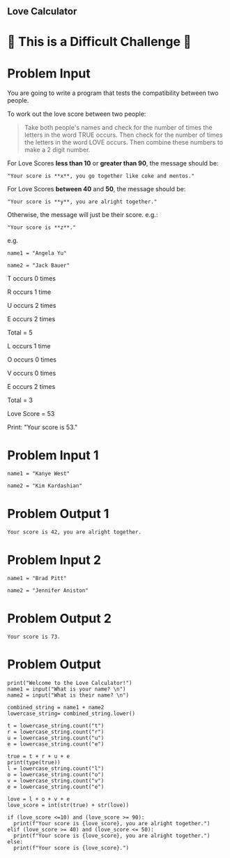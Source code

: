 ## Love Calculator

# 💪 This is a Difficult Challenge 💪

# Problem Input

You are going to write a program that tests the compatibility between two people.  

To work out the love score between two people:

> Take both people's names and check for the number of times the letters in the word TRUE occurs. Then check for the number of times the letters in the word LOVE occurs. Then combine these numbers to make a 2 digit number. 


For Love Scores **less than 10** or **greater than 90**, the message should be:

`"Your score is **x**, you go together like coke and mentos."` 

For Love Scores **between 40** and **50**, the message should be:

`"Your score is **y**, you are alright together."`

Otherwise, the message will just be their score. e.g.:

`"Your score is **z**."`

e.g. 

`name1 = "Angela Yu"`

`name2 = "Jack Bauer"`

T occurs 0 times

R occurs 1 time

U occurs 2 times

E occurs 2 times

Total = 5

L occurs 1 time

O occurs 0 times

V occurs 0 times

E occurs 2 times

Total = 3

Love Score = 53

Print: "Your score is 53."

# Problem Input 1

```
name1 = "Kanye West"
```

```
name2 = "Kim Kardashian"
```

# Problem Output 1

```
Your score is 42, you are alright together.
```

# Problem Input 2

```
name1 = "Brad Pitt"
```

```
name2 = "Jennifer Aniston"
```

# Problem Output 2

```
Your score is 73.
```

# Problem Output

```
print("Welcome to the Love Calculator!")
name1 = input("What is your name? \n")
name2 = input("What is their name? \n")

combined_string = name1 + name2
lowercase_string= combined_string.lower()

t = lowercase_string.count("t")
r = lowercase_string.count("r")
u = lowercase_string.count("u")
e = lowercase_string.count("e")

true = t + r + u + e
print(type(true))
l = lowercase_string.count("l")
o = lowercase_string.count("o")
v = lowercase_string.count("v")
e = lowercase_string.count("e")

love = l + o + v + e
love_score = int(str(true) + str(love))

if (love_score <=10) and (love_score >= 90):
  print(f"Your score is {love_score}, you are alright together.")
elif (love_score >= 40) and (love_score <= 50):
  print(f"Your score is {love_score}, you are alright together.")
else:
  print(f"Your score is {love_score}.")
```
